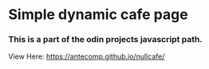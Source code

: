 # Simple dynamic cafe page
### This is a part of the odin projects javascript path.
View Here: https://antecomp.github.io/nullcafe/
